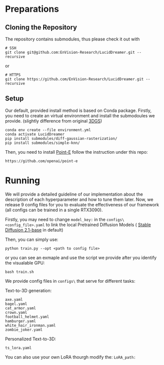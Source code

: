 # Preparations

## Cloning the Repository
The repository contains submodules, thus please check it out with 
```shell
# SSH
git clone git@github.com:EnVision-Research/LucidDreamer.git --recursive
```
or
```shell
# HTTPS
git clone https://github.com/EnVision-Research/LucidDreamer.git --recursive
```
## Setup
Our default, provided install method is based on Conda package.
Firstly, you need to create an virtual environment and install the submodoules we provide. (slightly difference from original [3DGS](https://github.com/graphdeco-inria/gaussian-splatting))
```shell
conda env create --file environment.yml
conda activate LucidDreamer
pip install submodules/diff-gaussian-rasterization/
pip install submodules/simple-knn/
```
Then, you need to install [Point-E](https://github.com/openai/point-e) follow the instruction under this repo:
```shell
https://github.com/openai/point-e
```

# Running
We will provide a detailed guideline of our implementation about the description of each hyperparameter and how to tune them later. Now, we release 9 config files for you to evaluate the effectiveness of our framework (all configs can be trained in a single RTX3090).

Firstly, you may need to change ```model_key:``` in the ```configs\<config_file>.yaml``` to link the local Pretrained Diffusion Models ( [Stable Diffusion 2.1-base](https://github.com/Stability-AI/StableDiffusion) in default)


Then, you can simply use:

```shell
python train.py --opt <path to config file>
```
or you can see an exmaple and use the script we provide after you identify the visualable GPU:
```shell
bash train.sh
```
We provide config files in ```configs\``` that serve for different tasks:

Text-to-3D generation:
```shell
axe.yaml
bagel.yaml
cat_armor.yaml
crown.yaml
football_helmet.yaml
hamburger.yaml
white_hair_ironman.yaml
zombie_joker.yaml
```

Personalized Text-to-3D:
```shell
ts_lora.yaml
```
You can also use your own LoRA thourgh modify the: ```LoRA_path:```
